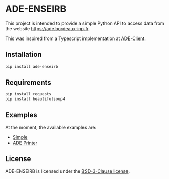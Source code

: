 # ADE-ENSEIRB

This project is intended to provide a simple Python API to access data from the website https://ade.bordeaux-inp.fr.

This was inspired from a Typescript implementation at [ADE-Client](https://github.com/mcaravati/ADE-client).

## Installation
```bash
pip install ade-enseirb
```

## Requirements
```bash
pip install requests
pip install beautifulsoup4
```

## Examples
At the moment, the available examples are:
- [Simple](examples/simple.py)
- [ADE Printer](examples/ade_printer.py)

## License
ADE-ENSEIRB is licensed under the [BSD-3-Clause license](LICENSE).
